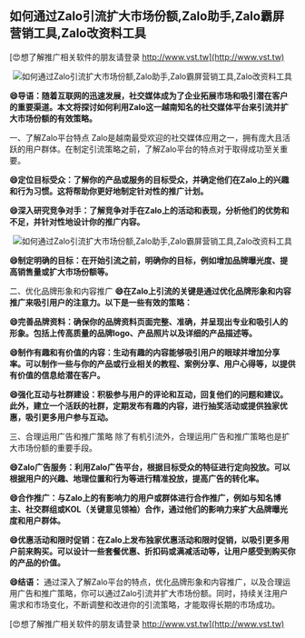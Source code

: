 ## **如何通过Zalo引流扩大市场份额,Zalo助手,Zalo霸屏营销工具,Zalo改资料工具**

[😍想了解推广相关软件的朋友请登录 http://www.vst.tw](http://www.vst.tw)

 <center><img src="https://vst.tw/MP4/tuiguang/png/1.png" alt="如何通过Zalo引流扩大市场份额,Zalo助手,Zalo霸屏营销工具,Zalo改资料工具"></center>

**😄导语：随着互联网的迅速发展，社交媒体成为了企业拓展市场和吸引潜在客户的重要渠道。本文将探讨如何利用Zalo这一越南知名的社交媒体平台来引流并扩大市场份额的有效策略。**

一、了解Zalo平台特点
Zalo是越南最受欢迎的社交媒体应用之一，拥有庞大且活跃的用户群体。在制定引流策略之前，了解Zalo平台的特点对于取得成功至关重要。

**😄定位目标受众：了解你的产品或服务的目标受众，并确定他们在Zalo上的兴趣和行为习惯。这将帮助你更好地制定针对性的推广计划。**

**😄深入研究竞争对手：了解竞争对手在Zalo上的活动和表现，分析他们的优势和不足，并针对性地设计你的推广内容。**

 <center><img src="https://vst.tw/MP4/tuiguang/png/6.png" alt="如何通过Zalo引流扩大市场份额,Zalo助手,Zalo霸屏营销工具,Zalo改资料工具"></center>

**😄制定明确的目标：在开始引流之前，明确你的目标，例如增加品牌曝光度、提高销售量或扩大市场份额等。**

二、优化品牌形象和内容推广
**😄在Zalo上引流的关键是通过优化品牌形象和内容推广来吸引用户的注意力。以下是一些有效的策略：**

**😄完善品牌资料：确保你的品牌资料页面完整、准确，并呈现出专业和吸引人的形象。包括上传高质量的品牌logo、产品照片以及详细的产品描述等。**

**😄制作有趣和有价值的内容：生动有趣的内容能够吸引用户的眼球并增加分享率。可以制作一些与你的产品或行业相关的教程、案例分享、用户心得等，以提供有价值的信息给潜在客户。**

**😄强化互动与社群建设：积极参与用户的评论和互动，回复他们的问题和建议。此外，建立一个活跃的社群，定期发布有趣的内容，进行抽奖活动或提供独家优惠，吸引更多用户参与互动。**

三、合理运用广告和推广策略
除了有机引流外，合理运用广告和推广策略也是扩大市场份额的重要手段。

**😄Zalo广告服务：利用Zalo广告平台，根据目标受众的特征进行定向投放。可以根据用户的兴趣、地理位置和行为等进行精准投放，提高广告的转化率。**

**😄合作推广：与Zalo上的有影响力的用户或群体进行合作推广，例如与知名博主、社交群组或KOL（关键意见领袖）合作，通过他们的影响力来扩大品牌曝光度和用户群体。**

**😄优惠活动和限时促销：在Zalo上发布独家优惠活动和限时促销，以吸引更多用户前来购买。可以设计一些套餐优惠、折扣码或满减活动等，让用户感受到购买你的产品的价值。**

**😄结语：**
通过深入了解Zalo平台的特点，优化品牌形象和内容推广，以及合理运用广告和推广策略，你可以通过Zalo引流并扩大市场份额。同时，持续关注用户需求和市场变化，不断调整和改进你的引流策略，才能取得长期的市场成功。

[😍想了解推广相关软件的朋友请登录 http://www.vst.tw](http://www.vst.tw)



